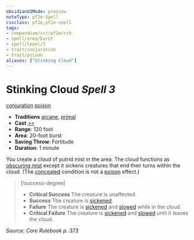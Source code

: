 ```yaml
---
obsidianUIMode: preview
noteType: pf2e-Spell
cssclass: pf2e,pf2e-spell
tags:
- compendium/src/pf2e/crb
- spell/area/burst
- spell/level/3
- trait/conjuration
- trait/poison
aliases: ["Stinking Cloud"]
---
```

# Stinking Cloud *Spell 3*   
[conjuration](rules/traits/conjuration.md "Conjuration School Trait")  [poison](rules/traits/poison.md "Poison Effect Trait")  

- **Traditions** [arcane](rules/traits/arcane.md "Arcane Tradition Trait"), [primal](rules/traits/primal.md "Primal Tradition Trait")
- **Cast** [>>](rules/core-rulebook/chapter-9-playing-the-game.md#Actions "Two-Action") 
- **Range**: 120 foot
- **Area**: 20-foot burst
- **Saving Throw**: Fortitude
- **Duration**: 1 minute

You create a cloud of putrid mist in the area. The cloud functions as [obscuring mist](compendium/spells/obscuring-mist.md) except it sickens creatures that end their turns within the cloud. (The [concealed](rules/conditions.md#Concealed) condition is not a [poison](rules/traits/poison.md "Poison Effect Trait") effect.)

> [!success-degree] 
> - **Critical Success** The creature is unaffected.
> - **Success** The creature is [sickened](rules/conditions.md#Sickened).
> - **Failure** The creature is [sickened](rules/conditions.md#Sickened) and [slowed](rules/conditions.md#Slowed) while in the cloud.
> - **Critical Failure** The creature is [sickened](rules/conditions.md#Sickened) and [slowed](rules/conditions.md#Slowed) until it leaves the cloud.

*Source: Core Rulebook p. 373*